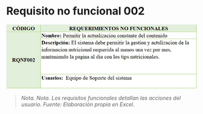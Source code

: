 # Requisito no funcional 002

![Texto Alternativo para la imagen](RQNF_002.jpg)

> _Nota. Nota. Los requisitos funcionales detallan las acciones del usuario. Fuente: Elaboración propia en Excel._